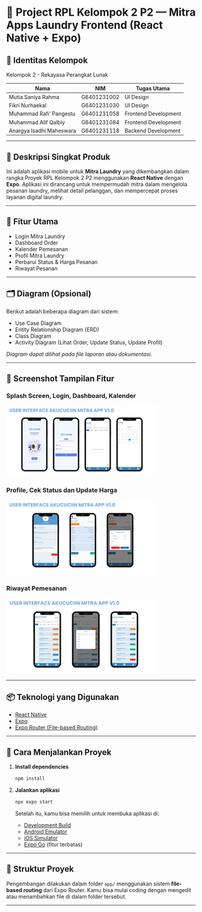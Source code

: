 # 🚀 Project RPL Kelompok 2 P2 — Mitra Apps Laundry Frontend (React Native + Expo)


## 👥 Identitas Kelompok

Kelompok 2 - Rekayasa Perangkat Lunak

| Nama                        | NIM           | Tugas Utama                             |
|-----------------------------|---------------|-----------------------------------------|
| Mutia Saniya Rahma         | G6401231002   | UI Design                               |
| Fikri Nurhaekal            | G6401231030   | UI Design                               |
| Muhammad Rafi’ Pangestu    | G6401231058   | Frontend Development                    |
| Muhammad Alif Qalbiy       | G6401231084   | Frontend Development                    |
| Anargya Isadhi Maheswara   | G6401231118   | Backend Development                     |

---

## 📱 Deskripsi Singkat Produk

Ini adalah aplikasi mobile untuk **Mitra Laundry** yang dikembangkan dalam rangka Proyek RPL Kelompok 2 P2 menggunakan **React Native** dengan **Expo**. Aplikasi ini dirancang untuk mempermudah mitra dalam mengelola pesanan laundry, melihat detail pelanggan, dan mempercepat proses layanan digital laundry.

---


## 🧭 Fitur Utama

- Login Mitra Laundry
- Dashboard Order
- Kalender Pemesanan
- Profil Mitra Laundry
- Perbarui Status & Harga Pesanan
- Riwayat Pesanan

---


## 🗂️ Diagram (Opsional)

Berikut adalah beberapa diagram dari sistem:

- Use Case Diagram  
- Entity Relationship Diagram (ERD)  
- Class Diagram  
- Activity Diagram (Lihat Order, Update Status, Update Profil)

_Diagram dapat dilihat pada file laporan atau dokumentasi._

---

## 📸 Screenshot Tampilan Fitur


### Splash Screen, Login, Dashboard, Kalender
<img src="assets/images/ui1.png" width="400"/>

### Profile, Cek Status dan Update Harga
<img src="assets/images/ui2.png" width="400"/>

### Riwayat Pemesanan
<img src="assets/images/ui3.png" width="400"/>

---

## 📦 Teknologi yang Digunakan

- [React Native](https://reactnative.dev/)
- [Expo](https://expo.dev/)
- [Expo Router (File-based Routing)](https://docs.expo.dev/router/introduction/)

---

## 🔧 Cara Menjalankan Proyek

1. **Install dependencies**

   ```bash
   npm install
   ```

2. **Jalankan aplikasi**

   ```bash
   npx expo start
   ```

   Setelah itu, kamu bisa memilih untuk membuka aplikasi di:

   - [Development Build](https://docs.expo.dev/develop/development-builds/introduction/)
   - [Android Emulator](https://docs.expo.dev/workflow/android-studio-emulator/)
   - [iOS Simulator](https://docs.expo.dev/workflow/ios-simulator/)
   - [Expo Go](https://expo.dev/go) (fitur terbatas)

---

## 📁 Struktur Proyek

Pengembangan dilakukan dalam folder `app/` menggunakan sistem **file-based routing** dari Expo Router. Kamu bisa mulai coding dengan mengedit atau menambahkan file di dalam folder tersebut.

---


